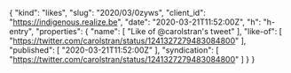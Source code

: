 {
  "kind": "likes",
  "slug": "2020/03/0zyws",
  "client_id": "https://indigenous.realize.be",
  "date": "2020-03-21T11:52:00Z",
  "h": "h-entry",
  "properties": {
    "name": [
      "Like of @carolstran's tweet"
    ],
    "like-of": [
      "https://twitter.com/carolstran/status/1241327279483084800"
    ],
    "published": [
      "2020-03-21T11:52:00Z"
    ],
    "syndication": [
      "https://twitter.com/carolstran/status/1241327279483084800"
    ]
  }
}

